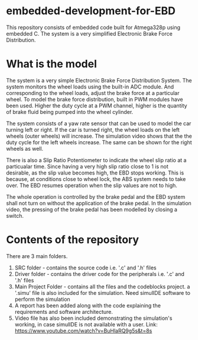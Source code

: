 # embedded-development-for-EBD
This repository consists of embedded code built for Atmega328p using embedded C. The system is a very simplified Electronic Brake Force Distribution.

# What is the model
The system is a very simple Electronic Brake Force Distribution System. The system monitors the wheel loads using the built-in ADC module. And corresponding to the wheel loads, adjust the brake force at a particular wheel. To model the brake force distribution, built in PWM modules have been used. Higher the duty cycle at a PWM channel, higher is the quantity of brake fluid being pumped into the wheel cylinder.

The system consists of a yaw rate sensor that can be used to model the car turning left or right. If the car is turned right, the wheel loads on the left wheels (outer wheels) will increase. The simulation video shows that the the duty cycle for the left wheels increase. The same can be shown for the right wheels as well.

There is also a Slip Ratio Potentiometer to indicate the wheel slip ratio at a particualar time. Since having a very high slip ratio close to 1 is not desirable, as the slip value becomes high, the EBD stops working. This is because, at conditions close to wheel lock, the ABS system needs to take over. The EBD resumes operation when the slip values are not to high.

The whole operation is controlled by the brake pedal and the EBD system shall not turn on without the application of the brake pedal. In the simulation video, the pressing of the brake pedal has been modelled by closing a switch.

# Contents of the repository
There are 3 main folders.

1. SRC folder - contains the source code i.e. '.c' and '.h' files
2. Driver folder - contains the driver code for the peripherals i.e. '.c' and '.h' files
3. Main Project Folder - contains all the files and the codeblocks project. a '.simu' file is also included for the simulation. Need simulIDE software to perform the simulation
4. A report has been added along with the code explaining the requirements and software architecture.
5. Video file has also been included demonstrating the simulation's working, in case simulIDE is not available with a user.
Link: https://www.youtube.com/watch?v=BuHlaRQ9g5s&t=8s

